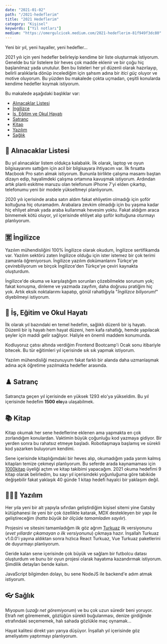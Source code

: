 ```yaml
---
date: "2021-01-02"
path: "/2021-hedeflerim"
title: "2021 Hedeflerim"
category: "Kişisel"
keywords: ["Yıl notları"]
medium: "https://omergulcicek.medium.com/2021-hedeflerim-81f949f3dc80"
---
```


Yeni bir yıl, yeni hayaller, yeni hedefler...

2021 yılı için yeni hedefler belirleyip kendime bir liste oluşturmak istiyorum. Genelde bu tür listelere bir heves çok madde eklenir ve bir çoğu hiç başlanılmaz yada unutulur. Ben bu listeleri her yıl düzenli olarak hazırlayıp, belirli aralıklarla dönüp incelediğim için şahsım adına bir _itici güç_ oluyor ve motive oluyorum. Bu yüzden bu makalede çokta uçmadan, çeşitli konularda kendime hedefler koymak istiyorum.

Bu makalede aşağıdaki başlıklar var:

- <a href="#alinacaklar-listesi">Alınacaklar Listesi</a>
- <a href="#ingilizce">İngilizce</a>
- <a href="#is-egitim-ve-okul-hayati">İş, Eğitim ve Okul Hayatı</a>
- <a href="#satranc">Satranç</a>
- <a href="#kitap">Kitap</a>
- <a href="#yazilim">Yazılım</a>
- <a href="#saglik">Sağlık</a>

## 🛒 Alınacaklar Listesi

Bu yıl alınacaklar listem oldukça kalabalık. İlk olarak, laptop ve oyun bilgisayarımı sattığım için acil bir bilgisayara ihtiyacım var. İlk fırsatta Macbook Pro satın almak istiyorum. Bununla birlikte çalışma masamı baştan dizayn edip, hayalimdeki çalışma ortamına kavuşmak istiyorum. Ardından artık planlı eskitme maruzu olan telefonum iPhone 7'yi elden çıkartıp, telefonumu yeni bir modele yükseltmeyi planlıyorum.

2020 yılı içerisinde araba satın aldım fakat ehliyetim olmadığı için şoför koltuğuna hiç oturamadım. Arabalara zevkim olmadığı için bu yaşıma kadar hiç ehliyet almak yada araba kullanmak hevesim yoktu. Fakat aldığım araca binmemek kötü oluyor, yıl içerisinde ehliyet alıp şoför koltuğuna oturmayı planlıyorum.

## 🈺 İngilizce

Yazılım mühendisliğini 100% İngilizce olarak okudum, İngilizce sertifikamda var. Yazılım sektörü zaten İngilizce olduğu için ister istemez bir çok terimi zamanla öğreniyorsun. İngilizce yazılım dokümanlarını Türkçe'ye çevirebiliyorum ve birçok İngilizce'den Türkçe'ye çeviri kaynakta oluşturdum.

İngilizce'de okuma ve karşılaştığım sorunları çözebilmekte sorunum yok; fakat konuşma, dinleme ve yazmada zayıfım, daha doğrusu pratiğim hiç yok. Artık eksik noktalarımı kapatıp, gönül rahatlığıyla "_İngilizce biliyorum!_" diyebilmeyi istiyorum.

## 🏢 İş, Eğitim ve Okul Hayatı

İlk olarak yıl bazındaki en temel hedefim, sağlıklı düzenli bir iş hayatı. Düzenli bir iş hayatı hem hayat düzeni, hem kafa rahatlığı, hemde yapılacak şeyler için maddi gelir sağlıyor. Haliyle en önemli maddem konumunda.

Kodluyoruz çatısı altında verdiğim Frontend Bootcamp'i Ocak sonu itibariyle bitecek. Bu tür eğitimleri yıl içerisinde sık sık yapmak istiyorum.

Yazılım mühendisliği mezunuyum fakat farklı bir alanda daha uzmanlaşmak adına açık öğretime yazılmakta hedefler arasında.

## ♟️ Satranç

Satrançta geçen yıl içerisinde en yüksek 1293 elo'ya yükseldim. Bu yıl içerisinde hedefim **1500 elo**ya ulaşabilmek.

## 📚 Kitap

Kitap okumak her sene hedeflerine eklenen ama yapmakta en çok zorlandığım konulardan. Vaktimin büyük çoğunluğu kod yazmaya gidiyor. Bir yerden sonra bu rahatsız etmeye başladı. Robotlaşmaya başlamış ve sürekli kod yazarken buluyorum kendimi.

Sene içerisinde kitaplığımdaki bir heves alıp, okumadığım yada yarım kalmış kitapları temize çekmeyi planlıyorum. Bu seferde arada kaynamaması için <a href="https://1000kitap.com/omergulcicek" target="_blank" rel="noopener noreferrer">1000kitap</a> üyeliği açtım ve kitap takibimi yapacağım. 2021 okuma hedefimi 9 kitap olarak belirledim, bu sayı yıl içerisindeki yoğunluğuma göre tabikide değişebilir fakat yaklaşık 40 günde 1 kitap hedefi hayalci bir yaklaşım değil.

## 👨🏻‍💻 Yazılım

Her yıla yeni bir alt yapıyla sıfırdan geliştirdiğim kişisel sitemi yine Gatsby kütüphanesi ile yeni bir çok özellikte katarak, MDX destekleyen bir yapı ile geliştireceğim (_hatta büyük bir ölçüde tamamladım sayılır_).

Projesini ve sitesini tamamladığım ilk göz ağrım <a href="https://turkuazcss.com" target="_blank" rel="noopener noreferrer" >Turkuaz</a> ilk versiyonunu (_evet yıllardır çıkamayan o ilk versiyonunu_) çıkmaya hazır. İnşallah Turkuaz v1.0.0'i yayına aldıktan sonra hızlıca React Turkuaz, Vue Turkuaz paketlerini de duyurmayı planlıyorum.

Geride kalan sene içerisinde çok büyük ve sağlam bir futbolcu datası oluşturdum ve bunu bir oyun projesi olarak hayatıma kazandırmak istiyorum. Şimdilik detayları bende kalsın.

JavaScript bilgimden dolayı, bu sene NodeJS ile backend'e adım atmak istiyorum.

## 👓 Sağlık

Miyopum (_uzağı net göremiyorum_) ve bu çok uzun süredir beni yoruyor. Etrafı net görememek, gözlüğün sürekli buğulanması, denize girdiğinde etrafındaki seçememek, halı sahada gözlükle maç oynamak...

Hayat kalitesi direkt yarı yarıya düşüyor. İnşallah yıl içerisinde göz ameliyatımı yaptırmayı planlıyorum.
